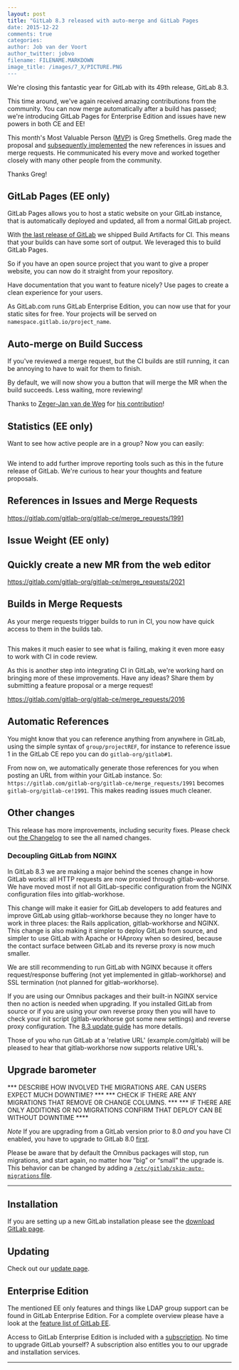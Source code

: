 ```yaml
---
layout: post
title: "GitLab 8.3 released with auto-merge and GitLab Pages
date: 2015-12-22
comments: true
categories:
author: Job van der Voort
author_twitter: jobvo
filename: FILENAME.MARKDOWN
image_title: /images/7_X/PICTURE.PNG
---
```


We're closing this fantastic year for GitLab with its 49th release, GitLab 8.3.

This time around, we've again received amazing contributions from the community.
You can now merge automatically after a build has passed; we're introducing
GitLab Pages for Enterprise Edition and issues have new powers in both CE and  EE!

This month's Most Valuable Person ([MVP](https://about.gitlab.com/mvp/)) is
Greg Smethells. Greg made the proposal and [subsequently implemented](https://gitlab.com/gitlab-org/gitlab-ce/merge_requests/1991)
the new references in issues and merge requests.
He communicated his every move and worked together closely with many other
people from the community.

Thanks Greg!

<!--more-->

## GitLab Pages (EE only)

GitLab Pages allows you to host a static website on your GitLab instance,
that is automatically deployed and updated, all from a normal GitLab project.

With [the last release of GitLab]() we shipped Build Artifacts for CI.
This means that your builds can have some sort of output.
We leveraged this to build GitLab Pages.

So if you have an open source project that you want to give a proper website,
you can now do it straight from your repository.

Have documentation that you want to feature nicely? Use pages to create a
clean experience for your users.

As GitLab.com runs GitLab Enterprise Edition, you can now use that for your
static sites for free. Your projects will be served on `namespace.gitlab.io/project_name`.

## Auto-merge on Build Success

If you've reviewed a merge request, but the CI builds are still running,
it can be annoying to have to wait for them to finish.

By default, we will now show you a button that will merge the MR when
the build succeeds. Less waiting, more reviewing!

Thanks to [Zeger-Jan van de Weg](https://twitter.com/zjvandeweg) for
[his contribution](https://gitlab.com/gitlab-org/gitlab-ce/merge_requests/1729)!

## Statistics (EE only)

Want to see how active people are in a group?
Now you can easily:

![]()

We intend to add further improve reporting tools such as this in the future
release of GitLab. We're curious to hear your thoughts and feature proposals.

## References in Issues and Merge Requests


https://gitlab.com/gitlab-org/gitlab-ce/merge_requests/1991

## Issue Weight (EE only)

## Quickly create a new MR from the web editor

https://gitlab.com/gitlab-org/gitlab-ce/merge_requests/2021

## Builds in Merge Requests

As your merge requests trigger builds to run in CI, you now have quick
access to them in the builds tab.

![]()

This makes it much easier to see what is failing, making it even more
easy to work with CI in code review.

As this is another step into integrating CI in GitLab, we're
working hard on bringing more of these improvements. Have any ideas?
Share them by submitting a feature proposal or a merge request!

https://gitlab.com/gitlab-org/gitlab-ce/merge_requests/2016

## Automatic References

You might know that you can reference anything from anywhere in GitLab,
using the simple syntax of `group/projectREF`, for instance to reference
issue 1 in the GitLab CE repo you can do `gitlab-org/gitlab#1`.

From now on, we automatically generate those references for you when posting
an URL from within your GitLab instance. So:
`https://gitlab.com/gitlab-org/gitlab-ce/merge_requests/1991` becomes
`gitlab-org/gitlab-ce!1991`. This makes reading issues much cleaner.

## Other changes

This release has more improvements, including security fixes. Please check out [the Changelog](https://gitlab.com/gitlab-org/gitlab-ce/blob/master/CHANGELOG) to see the all named changes.

### Decoupling GitLab from NGINX

In GitLab 8.3 we are making a major behind the scenes change in how
GitLab works: all HTTP requests are now proxied through
gitlab-workhorse. We have moved most if not all GitLab-specific
configuration from the NGINX configuration files into gitlab-workhose.

This change will make it easier for GitLab developers to add features
and improve GitLab using gitlab-workhorse because they no longer have
to work in three places: the Rails application, gitlab-workhorse and
NGINX. This change is also making it simpler to deploy GitLab from
source, and simpler to use GitLab with Apache or HAproxy when so
desired, because the contact surface between GitLab and its reverse
proxy is now much smaller.

We are still recommending to run GitLab with NGINX because it offers
request/response buffering (not yet implemented in gitlab-workhorse)
and SSL termination (not planned for gitlab-workhorse).

If you are using our Omnibus packages and their built-in NGINX service
then no action is needed when upgrading. If you installed GitLab from
source or if you are using your own reverse proxy then you will have
to check your init script (gitlab-workhorse got some new settings) and
reverse proxy configuration. The [8.3 update
guide](https://gitlab.com/gitlab-org/gitlab-ce/blob/master/doc/update/8.2-to-8.3.md)
has more details.

Those of you who run GitLab at a 'relative URL' (example.com/gitlab)
will be pleased to hear that gitlab-workhorse now supports relative
URL's.

## Upgrade barometer


*** DESCRIBE HOW INVOLVED THE MIGRATIONS ARE. CAN USERS EXPECT MUCH DOWNTIME? ***
*** CHECK IF THERE ARE ANY MIGRATIONS THAT REMOVE OR CHANGE COLUMNS. ***
*** IF THERE ARE ONLY ADDITIONS OR NO MIGRATIONS CONFIRM THAT DEPLOY CAN BE WITHOUT DOWNTIME ****

*Note* If you are upgrading from a GitLab version prior to 8.0 *and* you have CI enabled, you have to upgrade to GitLab 8.0 [first](https://about.gitlab.com/2015/09/22/gitlab-8-0-released/).

Please be aware that by default the Omnibus packages will stop, run migrations,
and start again, no matter how “big” or “small” the upgrade is. This behavior
can be changed by adding a [`/etc/gitlab/skip-auto-migrations`
file](http://doc.gitlab.com/omnibus/update/README.html).

- - -

## Installation

If you are setting up a new GitLab installation please see the
[download GitLab page](https://about.gitlab.com/installation/).

## Updating

Check out our [update page](https://about.gitlab.com/update/).

## Enterprise Edition

The mentioned EE only features and things like LDAP group support can be found in GitLab Enterprise Edition.
For a complete overview please have a look at the [feature list of GitLab EE](http://www.gitlab.com/gitlab-ee/).

Access to GitLab Enterprise Edition is included with a [subscription](http://www.gitlab.com/pricing/).
No time to upgrade GitLab yourself?
A subscription also entitles you to our upgrade and installation services.

- - -
